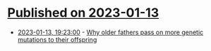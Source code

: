 # [Published on 2023-01-13](index.md)

* [2023-01-13, 19:23:00](https://news.ycombinator.com/item?id=34372587) - [Why older fathers pass on more genetic mutations to their offspring](https://www.rockefeller.edu/news/33436-why-older-fathers-pass-on-more-genetic-mutations-to-their-offspring/)
